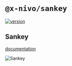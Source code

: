 # `@x-nivo/sankey`

[![version](https://img.shields.io/npm/v/@x-nivo/sankey.svg?style=flat-square)](https://www.npmjs.com/package/@x-nivo/sankey)

## Sankey

[documentation](http://nivo.rocks/heatmap/sankey)

![Sankey](./doc/sankey.png)
